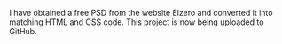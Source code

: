I have obtained a free PSD from the website Elzero and converted it into matching HTML and CSS code. This project is now being uploaded to GitHub.

